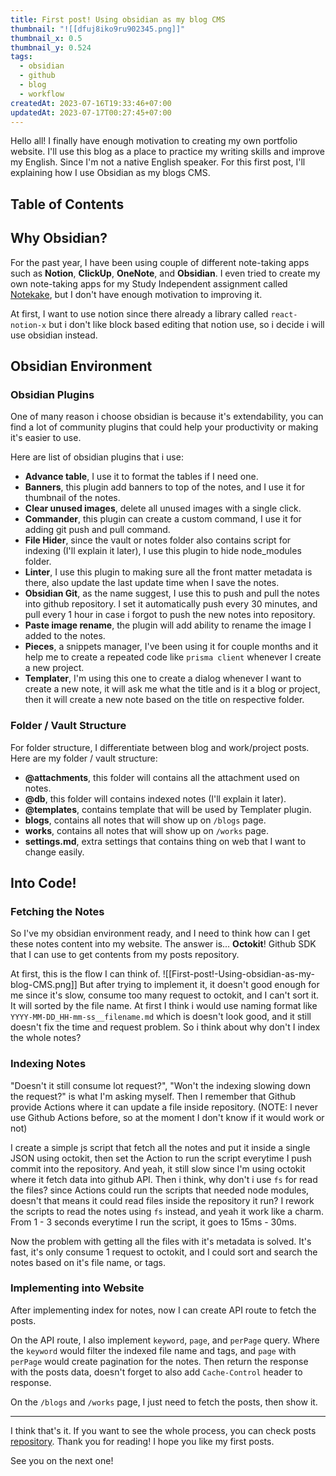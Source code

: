 ```yaml
---
title: First post! Using obsidian as my blog CMS
thumbnail: "![[dfuj8iko9ru902345.png]]"
thumbnail_x: 0.5
thumbnail_y: 0.524
tags:
  - obsidian
  - github
  - blog
  - workflow
createdAt: 2023-07-16T19:33:46+07:00
updatedAt: 2023-07-17T00:27:45+07:00
---
```

Hello all! I finally have enough motivation to creating my own portfolio website.
I'll use this blog as a place to practice my writing skills and improve my English. Since I'm not a native English speaker.
For this first post, I'll explaining how I use Obsidian as my blogs CMS.

## Table of Contents

## Why Obsidian?
For the past year, I have been using couple of different note-taking apps such as **Notion**, **ClickUp**, **OneNote**, and **Obsidian**. I even tried to create my own note-taking apps for my Study Independent assignment called [Notekake](https://github.com/mbahArip/mini-project-notokake), but I don't have enough motivation to improving it.

At first, I want to use notion since there already a library called `react-notion-x` but i don't like block based editing that notion use, so i decide i will use obsidian instead.

## Obsidian Environment
### Obsidian Plugins
One of many reason i choose obsidian is because it's extendability, you can find a lot of community plugins that could help your productivity or making it's easier to use.

Here are list of obsidian plugins that i use:
- **Advance table**, I use it to format the tables if I need one.
- **Banners**, this plugin add banners to top of the notes, and I use it for thumbnail of the notes.
- **Clear unused images**, delete all unused images with a single click.
- **Commander**, this plugin can create a custom command, I use it for adding git push and pull command.
- **File Hider**, since the vault or notes folder also contains script for indexing (I'll explain it later), I use this plugin to hide node_modules folder.
- **Linter**, I use this plugin to making sure all the front matter metadata is there, also update the last update time when I save the notes.
- **Obsidian Git**, as the name suggest, I use this to push and pull the notes into github repository. I set it automatically push every 30 minutes, and pull every 1 hour in case i forgot to push the new notes into repository.
- **Paste image rename**, the plugin will add ability to rename the image I added to the notes.
- **Pieces**, a snippets manager, I've been using it for couple months and it help me to create a repeated code like `prisma client` whenever I create a new project.
- **Templater**, I'm using this one to create a dialog whenever I want to create a new note, it will ask me what the title and is it a blog or project, then it will create a new note based on the title on respective folder.

### Folder / Vault Structure
For folder structure, I differentiate between blog and work/project posts.
Here are my folder / vault structure:
- **@attachments**, this folder will contains all the attachment used on notes.
- **@db**, this folder will contains indexed notes (I'll explain it later).
- **@templates**, contains template that will be used by Templater plugin.
- **blogs**, contains all notes that will show up on `/blogs` page.
- **works**, contains all notes that will show up on `/works` page.
- **settings.md**, extra settings that contains thing on web that I want to change easily.



## Into Code!
### Fetching the Notes
So I've my obsidian environment ready, and I need to think how can I get these notes content into my website. The answer is... **Octokit**! Github SDK that I can use to get contents from my posts repository.

At first, this is the flow I can think of.
![[First-post!-Using-obsidian-as-my-blog-CMS.png]]
But after trying to implement it, it doesn't good enough for me since it's slow, consume too many request to octokit, and I can't sort it. It will sorted by the file name.
At first I think i would use naming format like `YYYY-MM-DD_HH-mm-ss__filename.md` which is doesn't look good, and it still doesn't fix the time and request problem.
So i think about why don't I index the whole notes?

### Indexing Notes
"Doesn't it still consume lot request?", "Won't the indexing slowing down the request?" is what I'm asking myself.
Then I remember that Github provide Actions where it can update a file inside repository. (NOTE: I never use Github Actions before, so at the moment I don't know if it would work or not)

I create a simple js script that fetch all the notes and put it inside a single JSON using octokit, then set the Action to run the script everytime I push commit into the repository.
And yeah, it still slow since I'm using octokit where it fetch data into github API.
Then i think, why don't i use `fs` for read the files? since Actions could run the scripts that needed node modules, doesn't that means it could read files inside the repository it run?
I rework the scripts to read the notes using `fs` instead, and yeah it work like a charm.
From 1 - 3 seconds everytime I run the script, it goes to 15ms - 30ms.

Now the problem with getting all the files with it's metadata is solved.
It's fast, it's only consume 1 request to octokit, and I could sort and search the notes based on it's file name, or tags.
### Implementing into Website
After implementing index for notes, now I can create API route to fetch the posts.

On the API route, I also implement `keyword`, `page`, and `perPage` query.
Where the `keyword` would filter the indexed file name and tags, and `page` with `perPage` would create pagination for the notes.
Then return the response with the posts data, doesn't forget to also add `Cache-Control` header to response.

On the `/blogs` and `/works` page, I just need to fetch the posts, then show it.



---

I think that's it. If you want to see the whole process, you can check posts [repository](https://github.com/mbahArip/mbaharip-blog-posts/).
Thank you for reading! I hope you like my first posts.

See you on the next one!